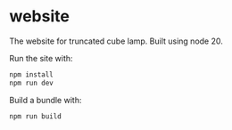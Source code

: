 # website

The website for truncated cube lamp.
Built using node 20.

Run the site with:

```bash
npm install
npm run dev
```

Build a bundle with:

```bash
npm run build
```
